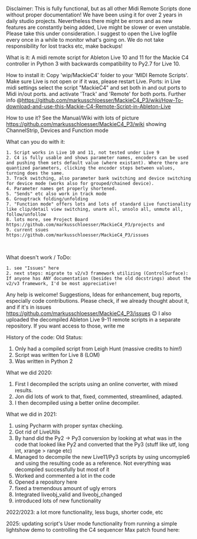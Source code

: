 Disclaimer:
This is fully functional, but as all other Midi Remote Scripts done without proper documentation! We have been using it for over 2 years in daily studio projects. Nevertheless there might be errors and as new features are constantly being added, Live might be slower or even unstable. Please take this under consideration.
I suggest to open the Live logfile every once in a while to monitor what's going on. We do not take responsibility for lost tracks etc, make backups!


What is it:
A midi remote script for Ableton Live 10 and 11 for the Mackie C4 controller in Python 3 with backwards compatibility to Py2.7 for Live 10.

How to install it:
Copy 'wip/MackieC4' folder to your 'MIDI Remote Scripts'. Make sure Live is not open or if it was, please restart Live.
Ports: in Live midi settings select the script "MackieC4" and set both in and out ports to Midi in/out ports. and activate 'Track' and 'Remote' for both ports. Further info @https://github.com/markusschloesser/MackieC4_P3/wiki/How-To-download-and-use-this-Mackie-C4-Remote-Script-in-Ableton-Live

How to use it?
See the Manual/Wiki with lots of picture https://github.com/markusschloesser/MackieC4_P3/wiki
showing ChannelStrip, Devices and Function mode

What can you do with it:

	1. Script works in Live 10 and 11, not tested under Live 9
	2. C4 is fully usable and shows parameter names, encoders can be used and pushing them sets default value (where existant). Where there are quantized parameters, clicking the encoder steps between values, turning does the same.
	3. Track switching, also parameter bank switching and device switching for device mode (works also for grouped/chained device). 
	4. Parameter names get properly shortened.  
	5. "Sends" etc also work in track mode
	6. Grouptrack folding/unfolding
	7. "Function mode" offers lots and lots of standard Live functionality like clip/detail view switching, unarm all, unsolo all, unmute all, follow/unfollow
	8. lots more, see Project Board https://github.com/markusschloesser/MackieC4_P3/projects and 
	9. current ssues https://github.com/markusschloesser/MackieC4_P3/issues	
 

What doesn't work / ToDo:

    1. see "Issues" here
    2. next steps: migrate to v2/v3 framework utilizing (ControlSurface): If anyone has ANY documentation (besides the old docstrings) about the v2/v3 framework, I'd be most appreciative!
   

Any help is welcome! Suggestions, Ideas for enhancement, bug reports, especially code contributions. Please check, if we already thought about it, and if it's in issues https://github.com/markusschloesser/MackieC4_P3/issues 😉 
I also uploaded the decompiled Ableton Live 9-11 remote scripts in a separate repository. If you want access to those, write me



History of the code:
Old Status:
1. Only had a compiled script from Leigh Hunt (massive credits to him!)
2. Script was written for Live 8 (LOM)
3. Was written in Python 2
 
 
What we did 2020:
  1. First I decompiled the scripts using an online converter, with mixed results.
  2. Jon did lots of work to that, fixed, commented, streamlined, adapted. 
  3. I then decompiled using a better online decompiler.

What we did in 2021:

  1. using Pycharm with proper syntax checking.
  2. Got rid of LiveUtils
  3. By hand did the Py2 -> Py3 conversion by looking at what was in the code that looked like Py2 and converted that the Py3 (stuff like utf, long int, xrange > range etc)
  4. Managed to decompile the new Live11/Py3 scripts by using uncomyple6 and using the resulting code as a reference. Not everything was decompiled successfully but most of it
  5. Worked and commented a lot in the code
  6. Opened a repository here
  7. fixed a tremendous amount of ugly errors
  8. Integrated liveobj_valid and liveobj_changed
  9. introduced lots of new functionality 

2022/2023:
a lot more functionality, less bugs, shorter code, etc

2025:
updating script's User mode functionality from running a simple lightshow demo to controlling the C4 sequencer Max patch found here: 